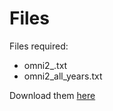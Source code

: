# Files

Files required:  
- omni2_<year>.txt
- omni2_all_years.txt

Download them [here](https://spdf.gsfc.nasa.gov/pub/data/omni/low_res_omni/) 